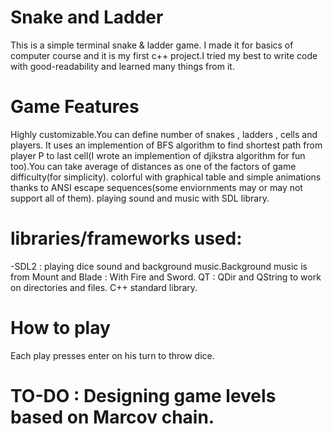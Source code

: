 # Snake and Ladder
This is a simple terminal snake & ladder game.
I made it for basics of computer course and it is my first c++ project.I tried my best to write code with good-readability and learned many things from it.
# Game Features
Highly customizable.You can define number of snakes , ladders , cells and players.
It uses an implemention of BFS algorithm to find shortest path from player P to last cell(I wrote an implemention of djikstra algorithm for fun too).You can take average of distances as one of the factors of game difficulty(for simplicity).
colorful with graphical table and simple animations thanks to ANSI escape sequences(some enviornments may or may not support all of them).
playing sound and music with SDL library.
# libraries/frameworks used:
-SDL2 : playing dice sound and background music.Background music is from Mount and Blade : With Fire and Sword.
QT : QDir and QString to work on directories and files.
C++ standard library.

# How to play
Each play presses enter on his turn to throw dice.

# TO-DO : Designing game levels based on Marcov chain.
